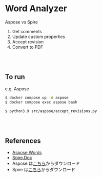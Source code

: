 # Word Analyzer

Aspose vs Spire

1. Get comments
2. Update custom properties
3. Accept revision
4. Convert to PDF

<br/><br/>

## To run

e.g. Aspose

```bash
$ docker compose up -d aspose
$ docker compose exec aspose bash
```

```bash
$ python3.9 src/aspose/accept_revisions.py
```

<br/><br/>

## References

- [Aspose.Words](https://reference.aspose.com/words/python-net/aspose.words/)
- [Spire.Doc](https://www.e-iceblue.com/Tutorials/Python/Spire.Doc-for-Python/Program-Guide.html)
- Aspose は[こちら](https://pypi.org/project/aspose-words/)からダウンロード
- Spire は[こちら](https://pypi.org/project/Spire.Doc/#description)からダウンロード
